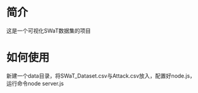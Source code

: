 # 简介
这是一个可视化SWaT数据集的项目
# 如何使用
新建一个data目录，将SWaT_Dataset.csv与Attack.csv放入，配置好node.js，运行命令node server.js